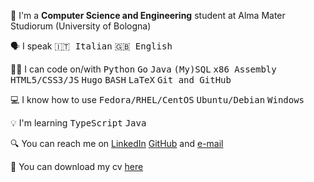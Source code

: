 <p>🏫 I'm a <strong>Computer Science and Engineering</strong> student at Alma Mater Studiorum (University of Bologna)</p>

<p>
🗣 I speak
<kbd>🇮🇹 Italian</kbd>
<kbd>🇬🇧 English</kbd>
</p>

<p>
👨‍💻 I can code on/with
<kbd>Python</kbd>
<kbd>Go</kbd>
<kbd>Java</kbd>
<kbd>(My)SQL</kbd>
<kbd>x86 Assembly</kbd>
<kbd>HTML5/CSS3/JS</kbd>
<kbd>Hugo</kbd>
<kbd>BASH</kbd>
<kbd>LaTeX</kbd>
<kbd>Git and GitHub</kbd>
</p>

<p>
💻 I know how to use
<kbd>Fedora/RHEL/CentOS</kbd>
<kbd>Ubuntu/Debian</kbd>
<kbd>Windows</kbd>
</p>

<p>
💡 I'm learning
<kbd>TypeScript</kbd>
<kbd>Java</kbd>
</p>

<p>
🔍 You can reach me on
<a href="https://www.linkedin.com/in/mq1/">LinkedIn</a>
<a href="https://github.com/mq1">GitHub</a> and
<a href="mailto:manuelquarneti@gmail.com">e-mail</a>
</p>

<p>
📄 You can download my cv
<a href="https://mq1.github.io/cv/cv.pdf">here</a>
</p>
